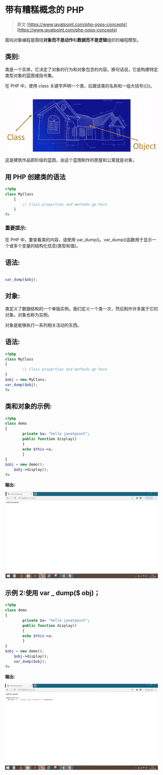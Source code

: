 # 带有糟糕概念的 PHP

> 原文:[https://www.javatpoint.com/php-oops-concepts](https://www.javatpoint.com/php-oops-concepts)

面向对象编程是围绕**对象而不是动作**和**数据而不是逻辑**组织的编程模型。

## 类别:

类是一个实体，它决定了对象的行为和对象包含的内容。换句话说，它是构建特定类型对象的蓝图或指令集。

在 PHP 中，使用 class 关键字声明一个类，后跟该类的名称和一组大括号({})。

![PHP WITH OOPS CONCEPT](img/b39f6d2e1eb019853088625806f911a6.png)

这是建筑作品即阶级的蓝图，由这个蓝图制作的房屋和公寓就是对象。

## 用 PHP 创建类的语法

```php
<?php
class MyClass
	{
		// Class properties and methods go here
	}
?>

```

### 重要提示:

在 PHP 中，要查看类的内容，请使用 var_dump()。var_dump()函数用于显示一个或多个变量的结构化信息(类型和值)。

## 语法:

```php

var_dump($obj);

```

## 对象:

类定义了数据结构的一个单独实例。我们定义一个类一次，然后制作许多属于它的对象。对象也称为实例。

对象是能够执行一系列相关活动的东西。

## 语法:

```php
<?php
class MyClass
{
		// Class properties and methods go here
}
$obj = new MyClass;
var_dump($obj);
?>

```

## 类和对象的示例:

```php
<?php
class demo
{
		private $a= "hello javatpoint";
		public function display()
		{
		echo $this->a;
		}
}
$obj = new demo();
	$obj->display();
?>

```

**输出:**

![PHP WITH OOPS CONCEPT](img/4dcb685bd4c9651cd279c8aee6e2eecb.png)

## 示例 2:使用 var _ dump($ obj)；

```php
<?php
class demo
{
		private $a= "hello javatpoint";
		public function display()
		{
		echo $this->a;
		}
}
$obj = new demo();
	$obj->display();
	var_dump($obj);
?>

```

**输出:**

![PHP WITH OOPS CONCEPT](img/943a6fcb9f453348d8bba1cbb283cf04.png)